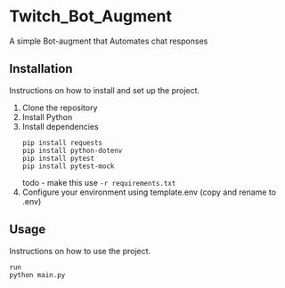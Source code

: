 # Twitch_Bot_Augment

A simple Bot-augment that Automates chat responses

## Installation

Instructions on how to install and set up the project.

1. Clone the repository
2. Install Python   
3. Install dependencies
   ```
   pip install requests
   pip install python-dotenv
   pip install pytest
   pip install pytest-mock
   ```
   todo - make this  use `-r requirements.txt`
4. Configure your environment using template.env (copy and rename to .env)
   

## Usage

Instructions on how to use the project.

```
run
python main.py
```
